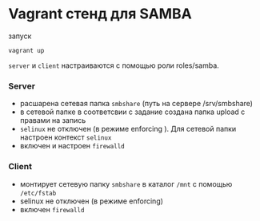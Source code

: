 # Vagrant стенд для SAMBA
запуск
```
vagrant up
```
`server` и `client` настраиваются с помощью роли roles/samba.

### Server

- расшарена сетевая папка `smbshare` (путь на сервере /srv/smbshare)
- в сетевой папке в соответсвии с задание создана папка upload c правами на запись
- `selinux` не отключен (в режиме enforcing ). Для сетевой папки настроен контекст `selinux`
- включен и настроен `firewalld`

### Client
- монтирует сетевую папку `smbshare` в каталог `/mnt` с помощью `/etc/fstab`
- selinux не отключен (в режиме enforcing) 
- включен `firewalld`
